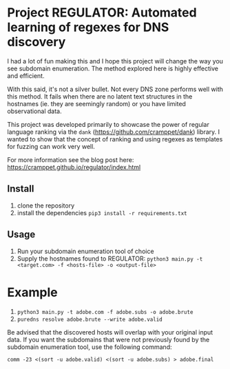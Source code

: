 # Project REGULATOR: Automated learning of regexes for DNS discovery

I had a lot of fun making this and I hope this project will change the way you
see subdomain enumeration. The method explored here is highly effective and
efficient.

With this said, it's not a silver bullet. Not every DNS zone performs well with
this method. It fails when there are no latent text structures in the hostnames
(ie. they are seemingly random) or you have limited observational data.

This project was developed primarily to showcase the power of regular language
ranking via the `dank` (https://github.com/cramppet/dank) library. I wanted to
show that the concept of ranking and using regexes as templates for fuzzing can
work very well.

For more information see the blog post here: https://cramppet.github.io/regulator/index.html

## Install

1. clone the repository
2. install the dependencies `pip3 install -r requirements.txt`

## Usage

1. Run your subdomain enumeration tool of choice
2. Supply the hostnames found to REGULATOR: `python3 main.py -t <target.com> -f <hosts-file> -o <output-file>`

# Example

1. `python3 main.py -t adobe.com -f adobe.subs -o adobe.brute`
3. `puredns resolve adobe.brute --write adobe.valid`

Be advised that the discovered hosts will overlap with your original input data.
If you want the subdomains that were not previously found by the subdomain 
enumeration tool, use the following command: 
 
 `comm -23 <(sort -u adobe.valid) <(sort -u adobe.subs) > adobe.final`
